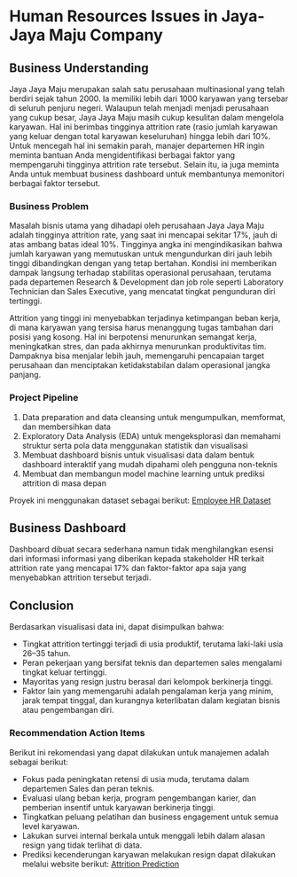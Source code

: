 # Human Resources Issues in Jaya-Jaya Maju Company
## Business Understanding
Jaya Jaya Maju merupakan salah satu perusahaan multinasional yang telah berdiri sejak tahun 2000. Ia memiliki lebih dari 1000 karyawan yang tersebar di seluruh penjuru negeri. Walaupun telah menjadi menjadi perusahaan yang cukup besar, Jaya Jaya Maju masih cukup kesulitan dalam mengelola karyawan. Hal ini berimbas tingginya attrition rate (rasio jumlah karyawan yang keluar dengan total karyawan keseluruhan) hingga lebih dari 10%. Untuk mencegah hal ini semakin parah, manajer departemen HR ingin meminta bantuan Anda mengidentifikasi berbagai faktor yang mempengaruhi tingginya attrition rate tersebut. Selain itu, ia juga meminta Anda untuk membuat business dashboard untuk membantunya memonitori berbagai faktor tersebut.

### Business Problem
Masalah bisnis utama yang dihadapi oleh perusahaan Jaya Jaya Maju adalah tingginya attrition rate, yang saat ini mencapai sekitar 17%, jauh di atas ambang batas ideal 10%. Tingginya angka ini mengindikasikan bahwa jumlah karyawan yang memutuskan untuk mengundurkan diri jauh lebih tinggi dibandingkan dengan yang tetap bertahan. Kondisi ini memberikan dampak langsung terhadap stabilitas operasional perusahaan, terutama pada departemen Research & Development dan job role seperti Laboratory Technician dan Sales Executive, yang mencatat tingkat pengunduran diri tertinggi.

Attrition yang tinggi ini menyebabkan terjadinya ketimpangan beban kerja, di mana karyawan yang tersisa harus menanggung tugas tambahan dari posisi yang kosong. Hal ini berpotensi menurunkan semangat kerja, meningkatkan stres, dan pada akhirnya menurunkan produktivitas tim. Dampaknya bisa menjalar lebih jauh, memengaruhi pencapaian target perusahaan dan menciptakan ketidakstabilan dalam operasional jangka panjang.

### Project Pipeline
1. Data preparation and data cleansing untuk mengumpulkan, memformat, dan membersihkan data
2. Exploratory Data Analysis (EDA) untuk mengeksplorasi dan memahami struktur serta pola data menggunakan statistik dan visualisasi
3. Membuat dashboard bisnis untuk visualisasi data dalam bentuk dashboard interaktif yang mudah dipahami oleh pengguna non-teknis
4. Membuat dan membangun model machine learning untuk prediksi attrition di masa depan

Proyek ini menggunakan dataset sebagai berikut: [Employee HR Dataset](https://github.com/dicodingacademy/dicoding_dataset/tree/main/employee)

## Business Dashboard
Dashboard dibuat secara sederhana namun tidak menghilangkan esensi dari informasi informasi yang diberikan kepada stakeholder HR terkait attrition rate yang mencapai 17% dan faktor-faktor apa saja yang menyebabkan attrition tersebut terjadi.

## Conclusion
Berdasarkan visualisasi data ini, dapat disimpulkan bahwa:
- Tingkat attrition tertinggi terjadi di usia produktif, terutama laki-laki usia 26–35 tahun.
- Peran pekerjaan yang bersifat teknis dan departemen sales mengalami tingkat keluar tertinggi.
- Mayoritas yang resign justru berasal dari kelompok berkinerja tinggi.
- Faktor lain yang memengaruhi adalah pengalaman kerja yang minim, jarak tempat tinggal, dan kurangnya keterlibatan dalam kegiatan bisnis atau pengembangan diri.

### Recommendation Action Items
Berikut ini rekomendasi yang dapat dilakukan untuk manajemen adalah sebagai berikut:
- Fokus pada peningkatan retensi di usia muda, terutama dalam departemen Sales dan peran teknis.
- Evaluasi ulang beban kerja, program pengembangan karier, dan pemberian insentif untuk karyawan berkinerja tinggi.
- Tingkatkan peluang pelatihan dan business engagement untuk semua level karyawan.
- Lakukan survei internal berkala untuk menggali lebih dalam alasan resign yang tidak terlihat di data.
- Prediksi kecenderungan karyawan melakukan resign dapat dilakukan melalui website berikut: [Attrition Prediction](https://company-attrition-prediction.streamlit.app/)
